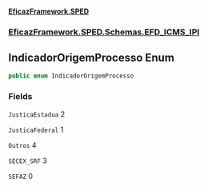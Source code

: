 #### [EficazFramework.SPED](EficazFrameworkSPED.md 'EficazFramework SPED')
### [EficazFramework.SPED.Schemas.EFD_ICMS_IPI](EficazFramework.SPED.Schemas.EFD_ICMS_IPI.md 'EficazFramework.SPED.Schemas.EFD_ICMS_IPI')

## IndicadorOrigemProcesso Enum

```csharp
public enum IndicadorOrigemProcesso
```
### Fields

<a name='EficazFramework.SPED.Schemas.EFD_ICMS_IPI.IndicadorOrigemProcesso.JusticaEstadua'></a>

`JusticaEstadua` 2

<a name='EficazFramework.SPED.Schemas.EFD_ICMS_IPI.IndicadorOrigemProcesso.JusticaFederal'></a>

`JusticaFederal` 1

<a name='EficazFramework.SPED.Schemas.EFD_ICMS_IPI.IndicadorOrigemProcesso.Outros'></a>

`Outros` 4

<a name='EficazFramework.SPED.Schemas.EFD_ICMS_IPI.IndicadorOrigemProcesso.SECEX_SRF'></a>

`SECEX_SRF` 3

<a name='EficazFramework.SPED.Schemas.EFD_ICMS_IPI.IndicadorOrigemProcesso.SEFAZ'></a>

`SEFAZ` 0